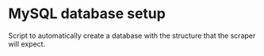 # MySQL database setup

Script to automatically create a database with the structure that the scraper will expect.
